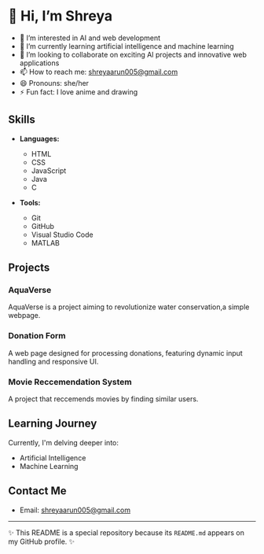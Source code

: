 # 👋 Hi, I’m Shreya 

- 👀 I’m interested in AI and web development
- 🌱 I’m currently learning artificial intelligence and machine learning
- 💞️ I’m looking to collaborate on exciting AI projects and innovative web applications
- 📫 How to reach me: shreyaarun005@gmail.com
- 😄 Pronouns: she/her
- ⚡ Fun fact: I love anime and drawing

## Skills

- **Languages:** 
  - HTML
  - CSS
  - JavaScript
  - Java
  - C

- **Tools:**
  - Git
  - GitHub
  - Visual Studio Code
  - MATLAB

## Projects

### AquaVerse
AquaVerse is a project aiming to revolutionize water conservation,a simple webpage.

### Donation Form
A web page designed for processing donations, featuring dynamic input handling and responsive UI.

### Movie Reccemendation System
A project that reccemends movies by finding similar users.

## Learning Journey

Currently, I'm delving deeper into:
- Artificial Intelligence
- Machine Learning


## Contact Me

- Email: shreyaarun005@gmail.com

---

✨ This README is a special repository because its `README.md` appears on my GitHub profile. ✨
